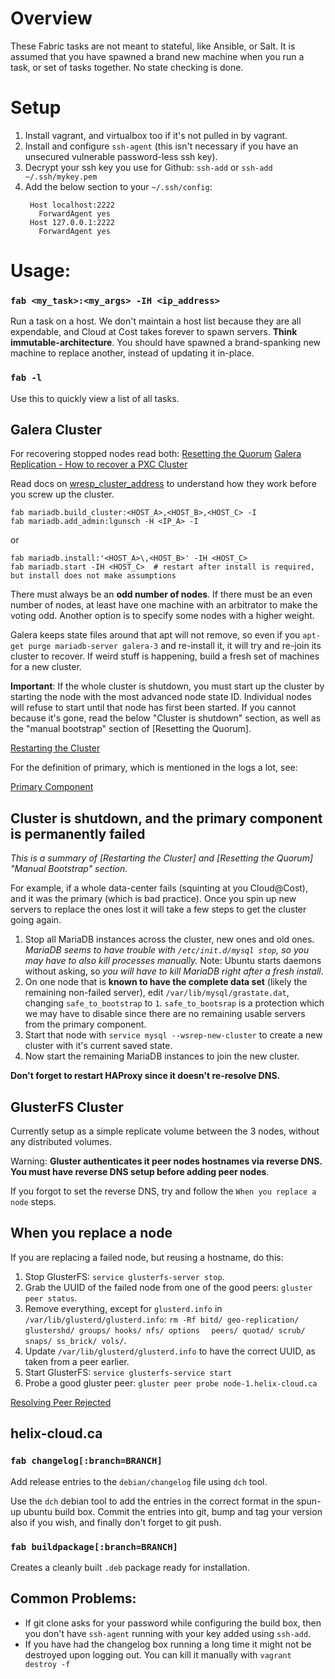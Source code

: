 # Overview
These Fabric tasks are not meant to stateful, like Ansible, or Salt. It is
assumed that you have spawned a brand new machine when you run a task,
or set of tasks together. No state checking is done.

# Setup

1. Install vagrant, and virtualbox too if it's not pulled in by vagrant.
2. Install and configure `ssh-agent` (this isn't necessary if you have
   an unsecured vulnerable password-less ssh key).
3. Decrypt your ssh key you use for Github: `ssh-add`
   or `ssh-add ~/.ssh/mykey.pem`
4. Add the below section to your `~/.ssh/config`:
   ```
    Host localhost:2222
      ForwardAgent yes
    Host 127.0.0.1:2222
      ForwardAgent yes
    ```

# Usage:

### `fab <my_task>:<my_args> -IH <ip_address> `
Run a task on a host.  We don't maintain a host list because they are all
expendable, and Cloud at Cost takes forever to spawn servers. **Think
immutable-architecture**. You should have spawned a brand-spanking new
machine to replace another, instead of updating it in-place.

### `fab -l`
Use this to quickly view a list of all tasks.

## Galera Cluster
For recovering stopped nodes read both:
[Resetting the Quorum](http://galeracluster.com/documentation-webpages/quorumreset.html#automatic-bootstrap)
[Galera Replication - How to recover a PXC Cluster](https://www.percona.com/blog/2014/09/01/galera-replication-how-to-recover-a-pxc-cluster/)

Read docs on [wresp_cluster_address](http://galeracluster.com/documentation-webpages/mysqlwsrepoptions.html#wsrep-cluster-address)
to understand how they work before you screw up the cluster.

    fab mariadb.build_cluster:<HOST_A>,<HOST_B>,<HOST_C> -I
    fab mariadb.add_admin:lgunsch -H <IP_A> -I

or

    fab mariadb.install:'<HOST_A>\,<HOST_B>' -IH <HOST_C>
    fab mariadb.start -IH <HOST_C>  # restart after install is required, but install does not make assumptions

There must always be an **odd number of nodes**. If there must be an even number
of nodes, at least have one machine with an arbitrator to make the voting odd.
Another option is to specify some nodes with a higher weight.

Galera keeps state files around that apt will not remove, so even if you
`apt-get purge mariadb-server galera-3` and re-install it, it will try
and re-join its cluster to recover. If weird stuff is happening, build a
fresh set of machines for a new cluster.

**Important**: If the whole cluster is shutdown, you must start up the
cluster by starting the node with the most advanced node state ID. Individual
nodes will refuse to start until that node has first been started. If you
cannot because it's gone, read the below "Cluster is shutdown" section,
as well as the "manual bootstrap" section of [Resetting the Quorum].

[Restarting the Cluster](http://galeracluster.com/documentation-webpages/restartingcluster.html)

For the definition of primary, which is mentioned in the logs a lot, see:

[Primary Component](http://galeracluster.com/documentation-webpages/glossary.html#term-primary-component)

## Cluster is shutdown, and the primary component is permanently failed
*This is a summary of [Restarting the Cluster] and [Resetting the Quorum]
"Manual Bootstrap" section.*

For example, if a whole data-center fails (squinting at you Cloud@Cost), and
it was the primary (which is bad practice). Once you spin up new servers to
replace the ones lost it will take a few steps to get the cluster going again.

1. Stop all MariaDB instances across the cluster, new ones and old ones.
   *MariaDB seems to have trouble with `/etc/init.d/mysql stop`, so you
   may have to also kill processes manually.*
   Note: Ubuntu starts daemons without asking, so *you will have to kill
   MariaDB right after a fresh install*.
2. On one node that is **known to have the complete data set** (likely
   the remaining non-failed server), edit `/var/lib/mysql/grastate.dat`, changing
   `safe_to_bootstrap` to `1`. `safe_to_bootsrap` is a protection which we
   may have to disable since there are no remaining usable servers from
   the primary component.
3. Start that node with `service mysql --wsrep-new-cluster` to create a
   new cluster with it's current saved state.
4. Now start the remaining MariaDB instances to join the new cluster.

**Don't forget to restart HAProxy since it doesn't re-resolve DNS.**


## GlusterFS Cluster
Currently setup as a simple replicate volume between the 3 nodes, without
any distributed volumes.

Warning: **Gluster authenticates it peer nodes hostnames via reverse
DNS. You must have reverse DNS setup before adding peer nodes**.

If you forgot to set the reverse DNS, try and follow the `When you replace a
node` steps.

## When you replace a node
If you are replacing a failed node, but reusing a hostname, do this:

1. Stop GlusterFS: `service glusterfs-server stop`.
2. Grab the UUID of the failed node from one of the good peers:
   `gluster peer status`.
3. Remove everything, except for `glusterd.info` in
   `/var/lib/glusterd/glusterd.info`:
   `rm -Rf bitd/ geo-replication/ glustershd/ groups/ hooks/ nfs/ options `
   ` peers/ quotad/ scrub/ snaps/ ss_brick/ vols/`.
4. Update `/var/lib/glusterd/glusterd.info` to have the correct UUID,
   as taken from a peer earlier.
5. Start GlusterFS: `service glusterfs-service start`
6. Probe a good gluster peer: `gluster peer probe node-1.helix-cloud.ca`

[Resolving Peer Rejected](http://gluster.readthedocs.io/en/latest/Administrator%20Guide/Resolving%20Peer%20Rejected/)


## helix-cloud.ca

### `fab changelog[:branch=BRANCH]`
Add release entries to the `debian/changelog` file using `dch` tool.

Use the `dch` debian tool to add the entries in the correct format
in the spun-up ubuntu build box. Commit the entries into git, bump
and tag your version also if you wish, and finally don't forget to
git push.

### `fab buildpackage[:branch=BRANCH]`
Creates a cleanly built `.deb` package ready for installation.

## Common Problems:
- If git clone asks for your password while configuring the build box,
  then you don't have `ssh-agent` running with your key added using
  `ssh-add`.
- If you have had the changelog box running a long time it might not
  be destroyed upon logging out. You can kill it manually with
  `vagrant destroy -f`
